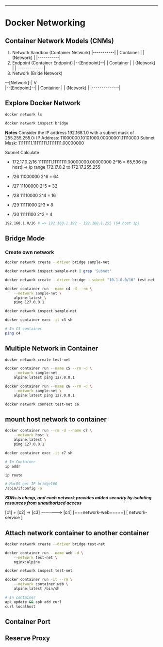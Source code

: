 

---
# Docker Networking

## Container Network Models (CNMs)

1. Network Sandbox (Container Network)
|-----------|
| Container |
| (Network) |
|-----------|
2. Endpoint (Container Endpoint)
|--[Endpoint]--|
|   Container  |
|   (Network)  |
|--------------|
3. Network (Bride Network)

--[Network]-|
            V           
|--[Endpoint]--|
|   Container  |
|   (Network)  |
|--------------|

## Explore Docker Network

```bash
docker network ls

docker network inspect bridge
```

**Notes**
Consider the IP address 192.168.1.0 with a subnet mask of 255.255.255.0:
IP Address: 11000000.10101000.00000001.11110000
Subnet Mask: 11111111.11111111.11111111.00000000

Subnet Calculate
- 172.17.0.2/16 11111111.11111111.00000000.00000000 2^16 = 65,536 (ip host) 
    -> ip range 172.17.0.2 to 172.17.255.255

- /26 11000000 2^6 = 64
- /27 11100000 2^5 = 32
- /28 11110000 2^4 = 16
- /29 11111000 2^3 = 8
- /30 11111100 2^2 = 4


```bash
192.168.1.0/26 # => 192.168.1.192 - 192.168.1.255 (64 host ip) 
```

## Bridge Mode

### Create own network

```bash
docker network create --driver bridge sample-net

docker network inspect sample-net | grep 'Subnet'

docker network create --driver bridge --subnet "10.1.0.0/16" test-net

docker container run --name c4 -d --rm \
    --network sample-net \
    alpine:latest \
    ping 127.0.0.1

docker network inspect sample-net

docker container exec -it c3 sh

# In C3 container
ping c4
```


## Multiple Network in Container

```bash
docker network create test-net

docker container run --name c5 --rm -d \
    --network sample-net
    alpine:latest ping 127.0.0.1

docker container run --name c6 --rm -d \
    --network sample-net \
    alpine:latest ping 127.0.0.1

docker network connect test-net c6
```


## mount host network to container

```bash
docker container run --rm -d --name c7 \
    --network host \
    alpine:latest \
    ping 127.0.0.1

docker container exec -it c7 sh

# In Container
ip addr

ip route
```


```bash
# MacOS get IP bridge100
/sbin/ifconfig -a
```

***SDNs is cheap, and each network provides added security by isolating resources from unauthorized access***


[c1]  +  [c2] -> [c3] --------> [c4]
[===network-web=====]
                 [ network-service ]


## Attach network container to another container

```bash
docker network create --driver bridge test-net

docker container run --name web -d \
    --network test-net \
    nginx:alpine

docker network inspect test-net

docker container run -it --rm \
    --network container:web \
    alpine:latest /bin/sh

# In container
apk update && apk add curl
curl localhost
```


## Container Port

## Reserve Proxy



